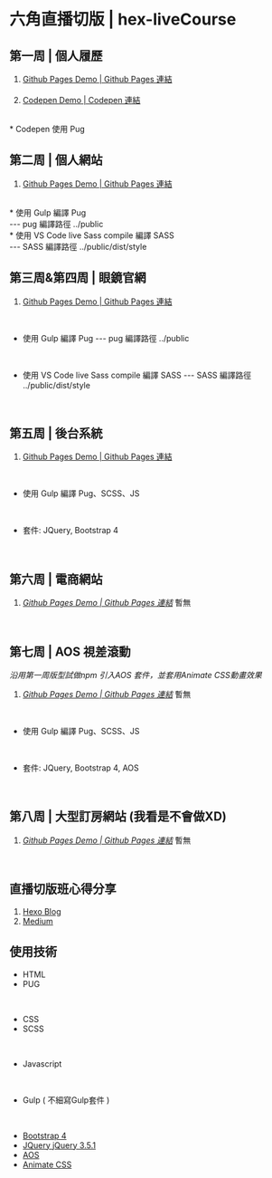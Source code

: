 # 六角直播切版 | hex-liveCourse

## 第一周 | 個人履歷
<ol>
  <li>
    <a href="https://kevinshu1995.github.io/hex-liveCourse/week1/index.html">Github Pages Demo | Github Pages 連結</a>
  </li>
<br>
  <li>
    <a href="https://codepen.io/kevinshu/pen/qBOEYJY">Codepen Demo | Codepen 連結</a>
  </li>
</ol>
<br>
* Codepen 使用 Pug

## 第二周 | 個人網站
<ol>
  <li>
    <a href="https://kevinshu1995.github.io/hex-liveCourse/week2/public/index.html">Github Pages Demo | Github Pages 連結</a>
  </li>
</ol>
<br>
* 使用 Gulp 編譯 Pug
<br>  
--- pug 編譯路徑 ../public
<br>
* 使用 VS Code live Sass compile 編譯 SASS
<br>
--- SASS 編譯路徑 ../public/dist/style
<br>

## 第三周&第四周 | 眼鏡官網

1. [Github Pages Demo | Github Pages 連結](https://kevinshu1995.github.io/hex-liveCourse/week3/public/index.html)

<br>

* 使用 Gulp 編譯 Pug
  --- pug 編譯路徑 ../public
<br>

* 使用 VS Code live Sass compile 編譯 SASS
  --- SASS 編譯路徑 ../public/dist/style
<br>

## 第五周 | 後台系統

1. [Github Pages Demo | Github Pages 連結](https://kevinshu1995.github.io/hex-liveCourse/week5/dist/index.html)

<br>

* 使用 Gulp 編譯 Pug、SCSS、JS
<br>

* 套件: JQuery, Bootstrap 4

<br>

## 第六周 | 電商網站

1. *[Github Pages Demo | Github Pages 連結](https://kevinshu1995.github.io/hex-liveCourse/week6/dist/index.html)* 暫無

<br>

## 第七周 | AOS 視差滾動

*沿用第一周版型試做npm 引入AOS 套件，並套用Animate CSS動畫效果*

1. *[Github Pages Demo | Github Pages 連結](https://kevinshu1995.github.io/hex-liveCourse/week7/dist/index.html)* 暫無

<br>

* 使用 Gulp 編譯 Pug、SCSS、JS
<br>

* 套件: JQuery, Bootstrap 4, AOS

<br>

## 第八周 | 大型訂房網站 (我看是不會做XD)

1. *[Github Pages Demo | Github Pages 連結](https://kevinshu1995.github.io/hex-liveCourse/week8/dist/index.html)* 暫無

<br>

## 直播切版班心得分享

1. [Hexo Blog](https://kevinshu1995.github.io/blog/learningexp/20200530/4039908204/#more)
2. [Medium](https://medium.com/@wenshiuhsu/%E7%B7%9A%E4%B8%8B%E4%B8%8D%E8%83%BD%E7%BE%A4%E8%81%9A-%E9%82%A3%E7%B7%9A%E4%B8%8A%E7%B8%BD%E5%8F%AF%E4%BB%A5%E5%90%A7-200%E4%BA%BA%E5%85%AD%E8%A7%92%E7%B7%9A%E4%B8%8A%E5%89%8D%E7%AB%AF%E5%88%87%E7%89%88%E7%9B%B4%E6%92%AD%E8%AA%B2%E7%A8%8B-9e455d5e563a)

## 使用技術

- HTML
- PUG

<br>

- CSS
- SCSS

<br>

- Javascript

<br>

- Gulp ( 不細寫Gulp套件 )

<br>

- [Bootstrap 4](https://getbootstrap.com/)
- [JQuery jQuery 3.5.1](https://jquery.com/)
- [AOS](https://michalsnik.github.io/aos/)
- [Animate CSS](https://animate.style/)
